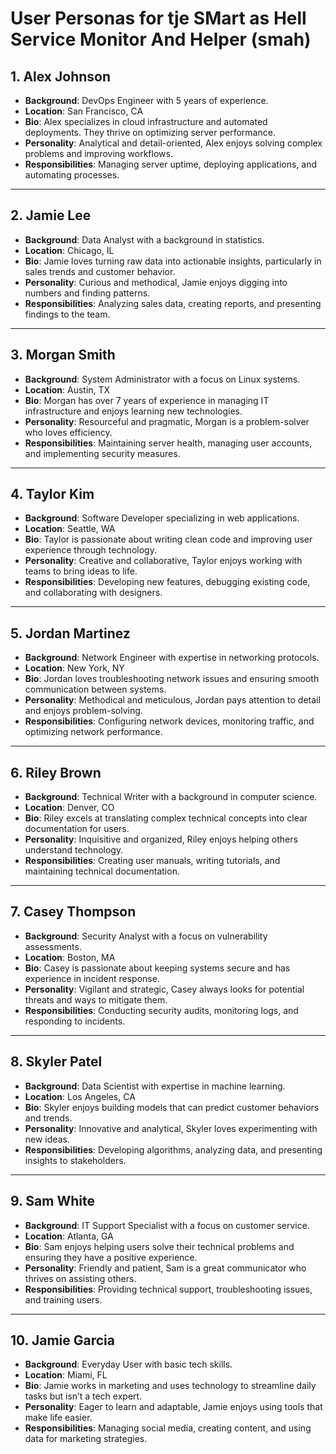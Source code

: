 # User Personas for tje SMart as Hell Service Monitor And Helper (smah)

## 1. Alex Johnson
- **Background**: DevOps Engineer with 5 years of experience.
- **Location**: San Francisco, CA
- **Bio**: Alex specializes in cloud infrastructure and automated deployments. They thrive on optimizing server performance.
- **Personality**: Analytical and detail-oriented, Alex enjoys solving complex problems and improving workflows.
- **Responsibilities**: Managing server uptime, deploying applications, and automating processes.

---

## 2. Jamie Lee
- **Background**: Data Analyst with a background in statistics.
- **Location**: Chicago, IL
- **Bio**: Jamie loves turning raw data into actionable insights, particularly in sales trends and customer behavior.
- **Personality**: Curious and methodical, Jamie enjoys digging into numbers and finding patterns.
- **Responsibilities**: Analyzing sales data, creating reports, and presenting findings to the team.

---

## 3. Morgan Smith
- **Background**: System Administrator with a focus on Linux systems.
- **Location**: Austin, TX
- **Bio**: Morgan has over 7 years of experience in managing IT infrastructure and enjoys learning new technologies.
- **Personality**: Resourceful and pragmatic, Morgan is a problem-solver who loves efficiency.
- **Responsibilities**: Maintaining server health, managing user accounts, and implementing security measures.

---

## 4. Taylor Kim
- **Background**: Software Developer specializing in web applications.
- **Location**: Seattle, WA
- **Bio**: Taylor is passionate about writing clean code and improving user experience through technology.
- **Personality**: Creative and collaborative, Taylor enjoys working with teams to bring ideas to life.
- **Responsibilities**: Developing new features, debugging existing code, and collaborating with designers.

---

## 5. Jordan Martinez
- **Background**: Network Engineer with expertise in networking protocols.
- **Location**: New York, NY
- **Bio**: Jordan loves troubleshooting network issues and ensuring smooth communication between systems.
- **Personality**: Methodical and meticulous, Jordan pays attention to detail and enjoys problem-solving.
- **Responsibilities**: Configuring network devices, monitoring traffic, and optimizing network performance.

---

## 6. Riley Brown
- **Background**: Technical Writer with a background in computer science.
- **Location**: Denver, CO
- **Bio**: Riley excels at translating complex technical concepts into clear documentation for users.
- **Personality**: Inquisitive and organized, Riley enjoys helping others understand technology.
- **Responsibilities**: Creating user manuals, writing tutorials, and maintaining technical documentation.

---

## 7. Casey Thompson
- **Background**: Security Analyst with a focus on vulnerability assessments.
- **Location**: Boston, MA
- **Bio**: Casey is passionate about keeping systems secure and has experience in incident response.
- **Personality**: Vigilant and strategic, Casey always looks for potential threats and ways to mitigate them.
- **Responsibilities**: Conducting security audits, monitoring logs, and responding to incidents.

---

## 8. Skyler Patel
- **Background**: Data Scientist with expertise in machine learning.
- **Location**: Los Angeles, CA
- **Bio**: Skyler enjoys building models that can predict customer behaviors and trends.
- **Personality**: Innovative and analytical, Skyler loves experimenting with new ideas.
- **Responsibilities**: Developing algorithms, analyzing data, and presenting insights to stakeholders.

---

## 9. Sam White
- **Background**: IT Support Specialist with a focus on customer service.
- **Location**: Atlanta, GA
- **Bio**: Sam enjoys helping users solve their technical problems and ensuring they have a positive experience.
- **Personality**: Friendly and patient, Sam is a great communicator who thrives on assisting others.
- **Responsibilities**: Providing technical support, troubleshooting issues, and training users.

---

## 10. Jamie Garcia
- **Background**: Everyday User with basic tech skills.
- **Location**: Miami, FL
- **Bio**: Jamie works in marketing and uses technology to streamline daily tasks but isn’t a tech expert.
- **Personality**: Eager to learn and adaptable, Jamie enjoys using tools that make life easier.
- **Responsibilities**: Managing social media, creating content, and using data for marketing strategies.
```
